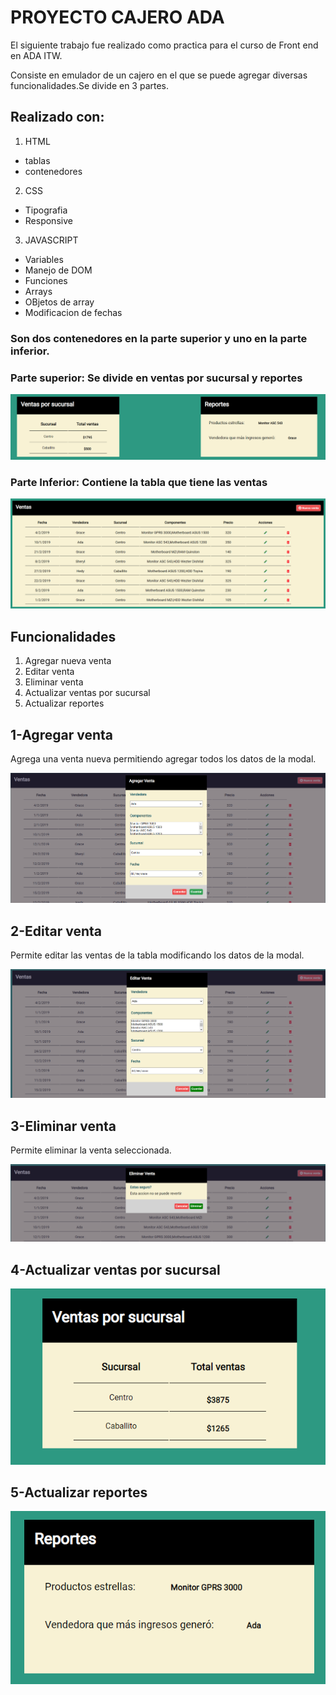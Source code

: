 # PROYECTO CAJERO ADA

El siguiente trabajo fue realizado como practica para el curso de Front end en ADA ITW. 

Consiste en emulador de un cajero en el que se puede agregar diversas funcionalidades.Se divide en 3 partes. 


## Realizado con:

1. HTML 
* tablas
* contenedores

2. CSS
* Tipografia
* Responsive

3. JAVASCRIPT
* Variables
* Manejo de DOM
* Funciones
* Arrays
* OBjetos de array
* Modificacion de fechas

### Son dos contenedores en la parte superior y uno en la parte inferior. 

###  Parte superior: Se divide en ventas por sucursal y reportes 

![GitHub Logo](img/superior.png)


###  Parte Inferior: Contiene la tabla que tiene las ventas

![GitHub Logo](img/tablaventas.png)

## Funcionalidades 

1. Agregar nueva venta 
2. Editar venta 
3. Eliminar venta 
4. Actualizar ventas por sucursal  
5. Actualizar reportes


## 1-Agregar venta  
Agrega una venta nueva permitiendo agregar todos los datos de la modal.

![GitHub Logo](img/modalagregarventa.png)

## 2-Editar venta
 Permite editar las ventas de la tabla modificando los datos de la modal.

![GitHub Logo](img/modaleditarventa.png)

## 3-Eliminar venta
Permite eliminar la venta seleccionada.

![GitHub Logo](img/modaleliminarventa.png)

## 4-Actualizar ventas por sucursal 

![GitHub Logo](img/actualizarventasporsucursal.png)

## 5-Actualizar reportes

![GitHub Logo](img/actualizareportes.png)

